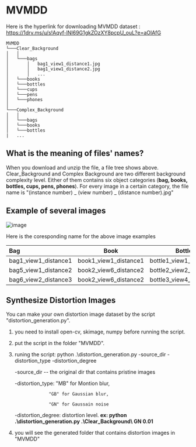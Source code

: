 # MVMDD

Here is the hyperlink for downloading MVMDD dataset : https://1drv.ms/u/s!Aqyf-lNI69G1gkZOzXY8pcpU_ouL?e=aOlAfG

```
MVMDD
└───Clear_Background
│   │
│   └───bags
│       │   bag1_view1_distance1.jpg
│       │   bag1_view1_distance2.jpg
│       │   ...
│   └───books
│   └───bottles
│   └───cups
│   └───pens
│   └───phones
│   
└───Complex_Background
│   │
│   └───bags
│   └───books
│   └───bottles
|   ...
```

## What is the meaning of  files' names?
When you download and unzip the file, a file tree shows above. Clear_Background and Complex Background are two different background complexity level. Either of them contains six object categories (**bag, books, bottles, cups, pens, phones**). For every image in a certain category, the file name is "(instance number) _ (view number) _ (distance number).jpg" 

## Example of several images
 
  ![image](https://github.com/CollabAR-Source/MVMDD/blob/master/example.PNG)

Here is the coresponding name for the above image examples

| Bag      | Book | Bottle     |Cup   |Pen    |Phone    |
| :---        |    :----:   |         :----:  |:----:     |:----:    |---:    |
|bag1_view1_distance1|book1_view1_distance1|bottle1_view1_distance1|cup1_view1_distance1|pen1_view1_distance1|phone1_view1_distance1|
|bag5_view1_distance2|book2_view6_distance2|bottle2_view2_distance2|cup5_view5_distance2|pen2_view1_distance2|phone6_view2_distance2|
|bag6_view2_distance3|book2_view6_distance2|bottle3_view4_distance3|cup3_view6_distance3|pen5_view4_distance3|phone5_view6_distance3|

## Synthesize Distortion Images

You can make your own distortion image dataset by the script "distortion_generation.py".

1. you need to install open-cv, skimage, numpy before running the script.
2. put the script in the folder "MVMDD".
3. runing the script: python .\distortion_generation.py -source_dir -distortion_type -distortion_degree

   -source_dir -- the original dir that contains pristine images
   
   -distortion_type: "MB" for Montion blur,
   
                    "GB" for Gaussian blur,
                    
                    "GN" for Gaussain noise
                    
   -distortion_degree: distortion level.
   **ex: python .\distortion_generation.py .\Clear_Background\ GN 0.01**
4. you will see the generated folder that contains distortion images in "MVMDD"
  
 

